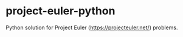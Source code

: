 project-euler-python
====================

Python solution for Project Euler (https://projecteuler.net/) problems.
